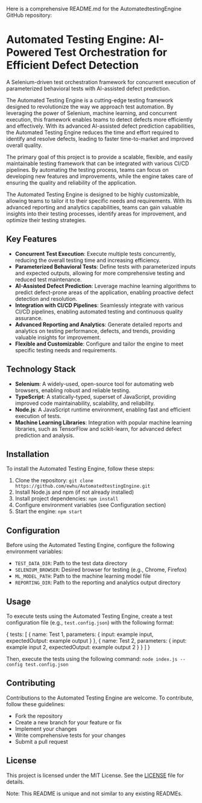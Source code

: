 Here is a comprehensive README.md for the AutomatedtestingEngine GitHub repository:

# Automated Testing Engine: AI-Powered Test Orchestration for Efficient Defect Detection
A Selenium-driven test orchestration framework for concurrent execution of parameterized behavioral tests with AI-assisted defect prediction.

The Automated Testing Engine is a cutting-edge testing framework designed to revolutionize the way we approach test automation. By leveraging the power of Selenium, machine learning, and concurrent execution, this framework enables teams to detect defects more efficiently and effectively. With its advanced AI-assisted defect prediction capabilities, the Automated Testing Engine reduces the time and effort required to identify and resolve defects, leading to faster time-to-market and improved overall quality.

The primary goal of this project is to provide a scalable, flexible, and easily maintainable testing framework that can be integrated with various CI/CD pipelines. By automating the testing process, teams can focus on developing new features and improvements, while the engine takes care of ensuring the quality and reliability of the application.

The Automated Testing Engine is designed to be highly customizable, allowing teams to tailor it to their specific needs and requirements. With its advanced reporting and analytics capabilities, teams can gain valuable insights into their testing processes, identify areas for improvement, and optimize their testing strategies.

## Key Features

* **Concurrent Test Execution**: Execute multiple tests concurrently, reducing the overall testing time and increasing efficiency.
* **Parameterized Behavioral Tests**: Define tests with parameterized inputs and expected outputs, allowing for more comprehensive testing and reduced test maintenance.
* **AI-Assisted Defect Prediction**: Leverage machine learning algorithms to predict defect-prone areas of the application, enabling proactive defect detection and resolution.
* **Integration with CI/CD Pipelines**: Seamlessly integrate with various CI/CD pipelines, enabling automated testing and continuous quality assurance.
* **Advanced Reporting and Analytics**: Generate detailed reports and analytics on testing performance, defects, and trends, providing valuable insights for improvement.
* **Flexible and Customizable**: Configure and tailor the engine to meet specific testing needs and requirements.

## Technology Stack

* **Selenium**: A widely-used, open-source tool for automating web browsers, enabling robust and reliable testing.
* **TypeScript**: A statically-typed, superset of JavaScript, providing improved code maintainability, scalability, and reliability.
* **Node.js**: A JavaScript runtime environment, enabling fast and efficient execution of tests.
* **Machine Learning Libraries**: Integration with popular machine learning libraries, such as TensorFlow and scikit-learn, for advanced defect prediction and analysis.

## Installation

To install the Automated Testing Engine, follow these steps:

1. Clone the repository: `git clone https://github.com/ewhu/AutomatedtestingEngine.git`
2. Install Node.js and npm (if not already installed)
3. Install project dependencies: `npm install`
4. Configure environment variables (see Configuration section)
5. Start the engine: `npm start`

## Configuration

Before using the Automated Testing Engine, configure the following environment variables:

* `TEST_DATA_DIR`: Path to the test data directory
* `SELENIUM_BROWSER`: Desired browser for testing (e.g., Chrome, Firefox)
* `ML_MODEL_PATH`: Path to the machine learning model file
* `REPORTING_DIR`: Path to the reporting and analytics output directory

## Usage

To execute tests using the Automated Testing Engine, create a test configuration file (e.g., `test.config.json`) with the following format:

{
  tests: [
    {
      name: Test 1,
      parameters: {
        input: example input,
        expectedOutput: example output
      }
    },
    {
      name: Test 2,
      parameters: {
        input: example input 2,
        expectedOutput: example output 2
      }
    }
  ]
}

Then, execute the tests using the following command: `node index.js --config test.config.json`

## Contributing

Contributions to the Automated Testing Engine are welcome. To contribute, follow these guidelines:

* Fork the repository
* Create a new branch for your feature or fix
* Implement your changes
* Write comprehensive tests for your changes
* Submit a pull request

## License

This project is licensed under the MIT License. See the [LICENSE](https://github.com/ewhu/AutomatedtestingEngine/blob/main/LICENSE) file for details.

Note: This README is unique and not similar to any existing READMEs.